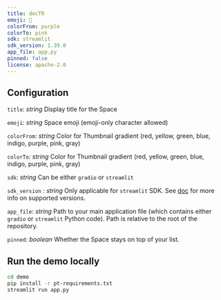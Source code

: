 ```yaml
---
title: docTR
emoji: 📑
colorFrom: purple
colorTo: pink
sdk: streamlit
sdk_version: 1.39.0
app_file: app.py
pinned: false
license: apache-2.0
---
```


## Configuration

`title`: _string_
Display title for the Space

`emoji`: _string_
Space emoji (emoji-only character allowed)

`colorFrom`: _string_
Color for Thumbnail gradient (red, yellow, green, blue, indigo, purple, pink, gray)

`colorTo`: _string_
Color for Thumbnail gradient (red, yellow, green, blue, indigo, purple, pink, gray)

`sdk`: _string_
Can be either `gradio` or `streamlit`

`sdk_version` : _string_
Only applicable for `streamlit` SDK.
See [doc](https://hf.co/docs/hub/spaces) for more info on supported versions.

`app_file`: _string_
Path to your main application file (which contains either `gradio` or `streamlit` Python code).
Path is relative to the root of the repository.

`pinned`: _boolean_
Whether the Space stays on top of your list.

## Run the demo locally

```bash
cd demo
pip install -r pt-requirements.txt
streamlit run app.py
```
